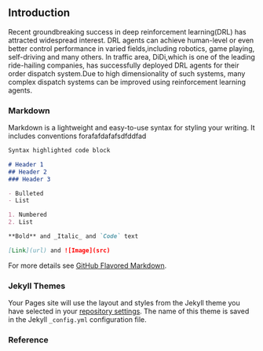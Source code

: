 ## Introduction
Recent groundbreaking success in deep reinforcement learning(DRL) has attracted widespread interest.
DRL agents can achieve human-level or even better control performance in varied fields,including robotics, game playing, self-driving and many others. In traffic area, DiDi,which is one of the leading  ride-hailing companies, has successfully deployed DRL agents for their order dispatch system.Due to high dimensionality of such systems, many complex dispatch systems can be improved using reinforcement learning agents. 

### Markdown

Markdown is a lightweight and easy-to-use syntax for styling your writing. It includes conventions forafafdafafsdfddfad
```markdown
Syntax highlighted code block

# Header 1
## Header 2
### Header 3

- Bulleted
- List

1. Numbered
2. List

**Bold** and _Italic_ and `Code` text

[Link](url) and ![Image](src)
```

For more details see [GitHub Flavored Markdown](https://guides.github.com/features/mastering-markdown/).

### Jekyll Themes

Your Pages site will use the layout and styles from the Jekyll theme you have selected in your [repository settings](https://github.com/zhilee2019/FinalProjectDRL.github.io/settings). The name of this theme is saved in the Jekyll `_config.yml` configuration file.

### Reference



